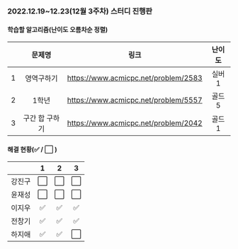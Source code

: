 ### 2022.12.19~12.23(12월 3주차) 스터디 진행판

#### 학습할 알고리즘(난이도 오름차순 정렬)

|      |      문제명      |                             링크                             | 난이도 |
| :--: | :--------------: | :----------------------------------------------------------: | :----: |
|  1  |    영역구하기   | https://www.acmicpc.net/problem/2583 |  실버 1  |
|  2   |   1학년   | https://www.acmicpc.net/problem/5557 | 골드 5  |
|  3   | 구간 합 구하기 | https://www.acmicpc.net/problem/2042 | 골드 1 |

#### 해결 현황(:white_check_mark: / :white_large_square:  )

|        |          1           |          2           |          3           |
| :----: | :------------------: | :------------------: | :------------------: |
| 강진구 | :white_large_square: | :white_large_square: | :white_large_square: |
| 윤재성 | :white_large_square: | :white_large_square: | :white_large_square: |
| 이지우 | :white_check_mark: | :white_check_mark: |  :white_check_mark:  |
| 전창기 | :white_check_mark: | :white_check_mark: |  :white_check_mark:  |
| 하지애 | :white_check_mark: | :white_check_mark:  | :white_large_square:  |
